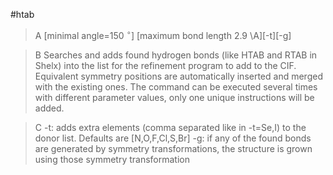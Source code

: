 #htab


>A [minimal angle=150 $^\circ$] [maximum bond length 2.9 \\A][-t][-g]

>B Searches and adds found hydrogen bonds (like HTAB and RTAB in Shelx) into the list for the refinement program to add to the CIF. Equivalent symmetry positions are automatically inserted and merged with the existing ones. The command can be executed several times with different parameter values, only one unique instructions will be added. 

>C -t: adds extra elements (comma separated like in -t=Se,I) to the donor list. Defaults are [N,O,F,Cl,S,Br]
-g: if any of the found bonds are generated by symmetry transformations, the structure is grown using those symmetry transformation
